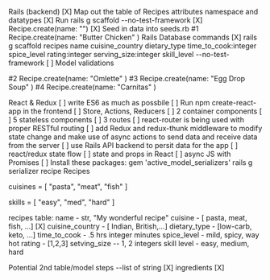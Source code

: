 Rails (backend)
[X] Map out the table of Recipes attributes namespace and datatypes
[X] Run rails g scaffold --no-test-framework 
[X] Recipe.create(name: "")
[X] Seed in data into seeds.rb
#1 Recipe.create(name: "Butter Chicken" )
Rails Database commands
[X] rails g scaffold recipes name cuisine_country dietary_type time_to_cook:integer spice_level rating:integer serving_size:integer skill_level --no-test-framework
[ ] Model validations


#2 Recipe.create(name: "Omlette" )
#3 Recipe.create(name: "Egg Drop Soup" )
#4 Recipe.create(name: "Carnitas" )

React & Redux
[ ] write ES6 as much as possbile
[ ] Run npm create-react-app in the frontend 
[ ] Store, Actions, Reducers
[ ] 2 container components
[ ] 5 stateless components
[ ] 3 routes
[ ] react-router is being used with proper RESTful routing
[ ] add Redux and redux-thunk middleware to modify state change and make use of async actions to send data and receive data from the server
[ ] use Rails API backend to persit data for the app
[ ] react/redux state flow
[ ] state and props in React
[ ] async JS with Promises
[ ] Install these packages: 
    gem 'active_model_serializers' 
    rails g serializer recipe
Recipes 



cuisines = [
    "pasta", 
    "meat", 
    "fish"
]

skills = [
    "easy", 
    "med", 
    "hard"
]

recipes table:
name - str, "My wonderful recipe"
cuisine - [ pasta, meat, fish, ...] [X]
cuisine_country - [ Indian, British,...]
dietary_type - [low-carb, keto, ...]
time_to_cook - .5 hrs integer minutes
spice_level - mild, spicy, way hot 
rating - [1,2,3]
setving_size -- 1, 2 integers
skill level - easy, medium, hard


Potential 2nd table/model 
steps --list of string [X]
ingredients [X]


